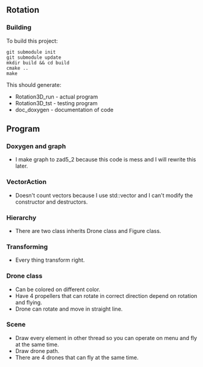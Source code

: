 ## Rotation

### Building

To build this project:
```
git submodule init
git submodule update
mkdir build && cd build
cmake ..
make
```
This should generate:
* Rotation3D_run - actual program
* Rotation3D_tst - testing program
* doc_doxygen - documentation of code

## Program

### Doxygen and graph

* I make graph to zad5_2 because this code is mess and I will rewrite this later. 

### VectorAction 

* Doesn't count vectors because I use std::vector and I can't modify the constructor and destructors. 

### Hierarchy

* There are two class inherits Drone class and Figure class.

### Transforming

* Every thing transform right.

### Drone class

* Can be colored on different color.
* Have 4 propellers that can rotate in correct direction depend on rotation and flying.
* Drone can rotate and move in straight line.
 
### Scene

* Draw every element in other thread so you can operate on menu and fly at the same time.
* Draw drone path.
* There are 4 drones that can fly at the same time.